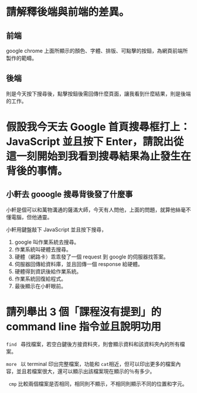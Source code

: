 # 請解釋後端與前端的差異。

## 前端
 google chrome 上面所顯示的顏色、字體、排版、可點擊的按鈕，為網頁前端所製作的範疇。
## 後端 
則是今天按下搜尋後，點擊按鈕後需回傳什麼頁面，讓我看到什麼結果，則是後端的工作。


# 假設我今天去 Google 首頁搜尋框打上：JavaScript 並且按下 Enter，請說出從這一刻開始到我看到搜尋結果為止發生在背後的事情。

## 小軒去 gooogle 搜尋背後發了什麼事
小軒是個可以和萬物溝通的薩滿大師，今天有人問他，上面的問題，就算他絲毫不懂電腦，但他通靈。

小軒用鍵盤敲下 JavaScript 並且按下搜尋，
1. google 叫作業系統去搜尋。
2. 作業系統叫硬體去搜尋。
3. 硬體（網路卡）乖乖發了一個 request 到 google 的伺服器找答案。
4. 伺服器回傳給資料庫，並且回傳一個 response 給硬體。
5. 硬體得到資訊後給作業系統。
6. 作業系統回復給程式。
7. 最後顯示在小軒眼前。



# 請列舉出 3 個「課程沒有提到」的 command line 指令並且說明功用

```find ``` 尋找檔案，若空白鍵後方接資料夾，則會顯示資料和該資料夾內的所有檔案。

```more ``` 以 terminal 印出完整檔案，功能和 ```cat```相近，但可以印出更多的檔案內容，並且若檔案很大，還可以顯示出該檔案現在顯示的％有多少。

``` cmp``` 比較兩個檔案是否相同，相同則不顯示，不相同則顯示不同的位置和字元。